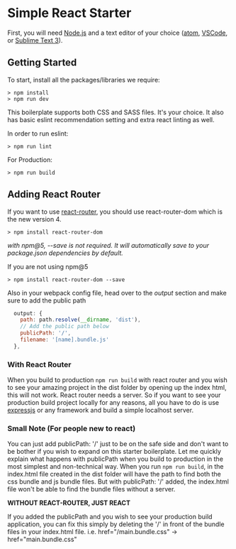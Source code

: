 # Simple React Starter

First, you will need [Node.js](https://nodejs.org/en/) and a text editor of your choice ([atom](https://atom.io/), [VSCode](https://code.visualstudio.com/), or [Sublime Text 3](https://www.sublimetext.com/3)).

## Getting Started

To start, install all the packages/libraries we require:

```
> npm install
> npm run dev
```

This boilerplate supports both CSS and SASS files. It's your choice. It also has basic eslint recommendation setting and extra react linting as well.

In order to run eslint:

```
> npm run lint
```

For Production:

```
> npm run build
```

## Adding React Router

If you want to use [react-router](https://github.com/ReactTraining/react-router), you should use react-router-dom which is the new version 4.

```
> npm install react-router-dom
```
*with npm@5, --save is not required. It will automatically save to your package.json dependencies by default.*

If you are not using npm@5

```
> npm install react-router-dom --save
```

Also in your webpack config file, head over to the *output* section and make sure to add the public path

```js
  output: {
    path: path.resolve(__dirname, 'dist'),
    // Add the public path below
    publicPath: '/',
    filename: '[name].bundle.js'
  },
```

### With React Router

When you build to production `npm run build` with react router and you wish to see your amazing project in the dist folder by opening up the index html, this will not work. React router needs a server. So if you want to see your production build project locally for any reasons, all you have to do is use [expressjs](http://expressjs.com/) or any framework and build a simple localhost server.

### Small Note (For people new to react)

You can just add publicPath: '/' just to be on the safe side and don't want to be bother if you wish to expand on this starter boilerplate. Let me quickly explain what happens with publicPath when you build to production in the most simplest and non-technical way. When you run `npm run build`, in the index.html file created in the dist folder will have the path to find both the css bundle and js bundle files. But with publicPath: '/' added, the index.html file won't be able to find the bundle files without a server.

**WITHOUT REACT-ROUTER, JUST REACT**

If you added the publicPath and you wish to see your production build application, you can fix this simply by deleting the '/' in front of the bundle files in your index.html file.
i.e. href="/main.bundle.css" -> href="main.bundle.css"

